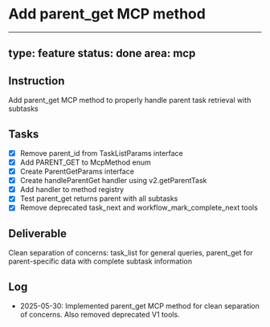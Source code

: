 # Add parent_get MCP method

---
type: feature
status: done
area: mcp
---


## Instruction
Add parent_get MCP method to properly handle parent task retrieval with subtasks

## Tasks
- [x] Remove parent_id from TaskListParams interface
- [x] Add PARENT_GET to McpMethod enum
- [x] Create ParentGetParams interface
- [x] Create handleParentGet handler using v2.getParentTask
- [x] Add handler to method registry
- [x] Test parent_get returns parent with all subtasks
- [x] Remove deprecated task_next and workflow_mark_complete_next tools

## Deliverable
Clean separation of concerns: task_list for general queries, parent_get for parent-specific data with complete subtask information

## Log
- 2025-05-30: Implemented parent_get MCP method for clean separation of concerns. Also removed deprecated V1 tools.
